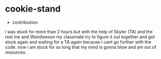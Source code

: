 # cookie-stand

- contribiution

i was stuck for more than 2 hours but with the help of Skyler (TA)
and the rest me and Wondweson my classmate try to figure it out together
and got stuck again and waiting for a TA again because i cant go further with the code.
now i am stuck for so long that my mind is gonna blow and am out of resources.